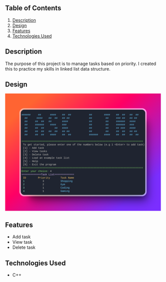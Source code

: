 ## Table of Contents

1. [Description](#description)
1. [Design](#design)
1. [Features](#features)
1. [Technologies Used](#technologies-used)

## Description

The purpose of this project is to manage tasks based on priority. I created this to practice my skills in linked list data structure.

## Design

<div align='center'>
<img src='code.png' alt='Screenshot of desktop design'>
</div>

## Features

- Add task
- View task
- Delete task

## Technologies Used

- C++ 